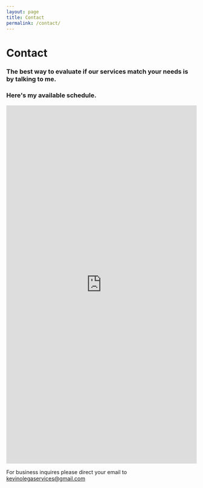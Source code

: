 ```yaml
---
layout: page
title: Contact
permalink: /contact/
---
```

# Contact

### The best way to evaluate if our services match your needs is by talking to me. 

### Here's my available schedule.

<!-- Calendly inline widget begin -->
<iframe src="https://calendly.com/kevinolegaservices/60min" width="100%" height="950" scrolling="no" frameborder="0"></iframe>
<!-- Calendly inline widget end -->

For business inquires please direct your email to [kevinolegaservices@gmail.com](mailto:kevinolegaservices@gmail.com)